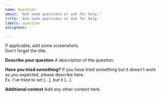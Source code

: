 ```yaml
---
name: Question
about: "Ask some questions or ask for help."
title: 'Ask some questions or ask for help.'
labels: question
assignees: ''

---
```


If applicable, add some screenshots.  
Don't forget the title.

**Describe your question**
A description of the question.

**Have you tried something?**
If you have tried something but it doesn't work as you expected, please describe here.  
Ex. I've tried to set [...], but it [...].

**Additional context**
Add any other context here.
